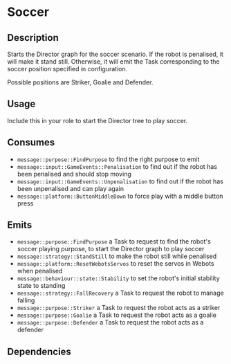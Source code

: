 # Soccer

## Description

Starts the Director graph for the soccer scenario. If the robot is penalised, it will make it stand still. Otherwise, it will emit the Task corresponding to the soccer position specified in configuration.

Possible positions are Striker, Goalie and Defender.

## Usage

Include this in your role to start the Director tree to play soccer.

## Consumes

- `message::purpose::FindPurpose` to find the right purpose to emit
- `message::input::GameEvents::Penalisation` to find out if the robot has been penalised and should stop moving
- `message::input::GameEvents::Unpenalisation` to find out if the robot has been unpenalised and can play again
- `message::platform::ButtonMiddleDown` to force play with a middle button press

## Emits

- `message::purpose::FindPurpose` a Task to request to find the robot's soccer playing purpose, to start the Director graph to play soccer
- `message::strategy::StandStill` to make the robot still while penalised
- `message::platform::ResetWebotsServos` to reset the servos in Webots when penalised
- `message::behaviour::state::Stability` to set the robot's initial stability state to standing
- `message::strategy::FallRecovery` a Task to request the robot to manage falling
- `message::purpose::Striker` a Task to request the robot acts as a striker
- `message::purpose::Goalie` a Task to request the robot acts as a goalie
- `message::purpose::Defender` a Task to request the robot acts as a defender

## Dependencies
